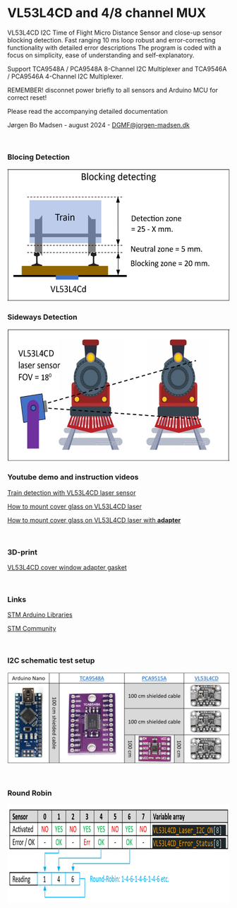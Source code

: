 
# VL53L4CD and 4/8 channel MUX

VL53L4CD I2C Time of Flight Micro Distance Sensor and close-up sensor blocking detection.
Fast ranging 10 ms loop robust and error-correcting functionality with detailed error descriptions
The program is coded with a focus on simplicity, ease of understanding and self-explanatory.

Support TCA9548A / PCA9548A 8-Channel I2C Multiplexer and TCA9546A / PCA9546A 4-Channel I2C Multiplexer.

REMEMBER! disconnet power briefly to all sensors and Arduino MCU for correct reset!

Please read the accompanying detailed documentation

Jørgen Bo Madsen - august 2024 - DGMF@jorgen-madsen.dk

<br/>

### Blocing Detection

<img src="https://github.com/MTD2A/VL53L4CD/blob/main/image/Sensor%20blocking%20detection%20NEW.png" height="300" width="532">

<br/>

### Sideways Detection

<img src="https://github.com/MTD2A/VL53L4CD/blob/main/image/Sensor%20sideways.png" height="300" width="565">

<br/>

### Youtube demo and instruction videos

[Train detection with VL53L4CD laser sensor](https://www.youtube.com/watch?v=Fls3YJwM_Pg)

[How to mount cover glass on VL53L4CD laser](https://www.youtube.com/watch?v=iU56pOXOom8)

[How to mount cover glass on VL53L4CD laser with **adapter**](https://www.youtube.com/watch?v=jtEEJr7BvrM)

<br/>

### 3D-print


[VL53L4CD cover window adapter gasket](https://www.thingiverse.com/thing:6835045)

<br/>

### Links

[STM Arduino Libraries](https://github.com/STM32duino)

[STM Community](https://community.st.com/)

<br/>

### I2C schematic test setup

![](/image/I2C%20schematic%20test%20setup.png)

<br/>

### Round Robin

<img src="https://github.com/MTD2A/VL53L4CD/blob/main/image/Round%20Robin.png" height="220">
